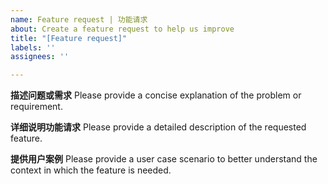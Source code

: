 ```yaml
---
name: Feature request | 功能请求
about: Create a feature request to help us improve
title: "[Feature request]"
labels: ''
assignees: ''

---
```


**描述问题或需求**
Please provide a concise explanation of the problem or requirement.

**详细说明功能请求**
Please provide a detailed description of the requested feature.

**提供用户案例**
Please provide a user case scenario to better understand the context in which the feature is needed.
